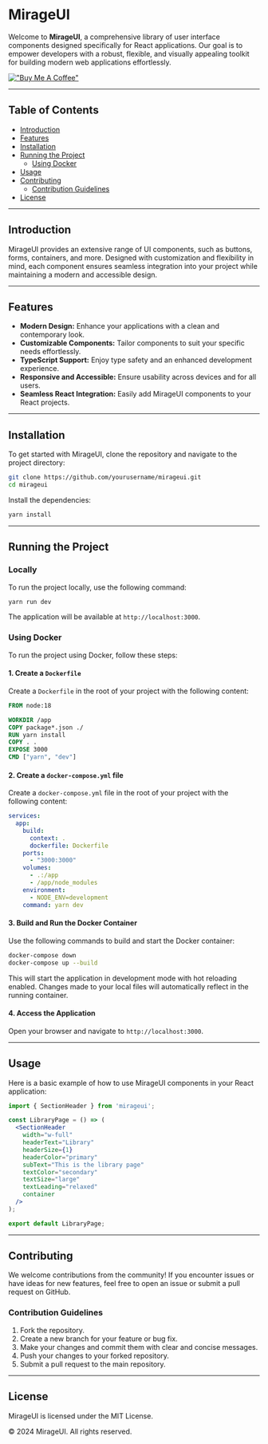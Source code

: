 # MirageUI

Welcome to **MirageUI**, a comprehensive library of user interface components designed specifically for React applications. Our goal is to empower developers with a robust, flexible, and visually appealing toolkit for building modern web applications effortlessly.

[!["Buy Me A Coffee"](https://www.buymeacoffee.com/assets/img/custom_images/orange_img.png)](https://buymeacoffee.com/ajnjanssen)

---

## Table of Contents

- [Introduction](#introduction)
- [Features](#features)
- [Installation](#installation)
- [Running the Project](#running-the-project)
  - [Using Docker](#using-docker)
- [Usage](#usage)
- [Contributing](#contributing)
  - [Contribution Guidelines](#contribution-guidelines)
- [License](#license)

---

## Introduction

MirageUI provides an extensive range of UI components, such as buttons, forms, containers, and more. Designed with customization and flexibility in mind, each component ensures seamless integration into your project while maintaining a modern and accessible design.

---

## Features

- **Modern Design:** Enhance your applications with a clean and contemporary look.
- **Customizable Components:** Tailor components to suit your specific needs effortlessly.
- **TypeScript Support:** Enjoy type safety and an enhanced development experience.
- **Responsive and Accessible:** Ensure usability across devices and for all users.
- **Seamless React Integration:** Easily add MirageUI components to your React projects.

---

## Installation

To get started with MirageUI, clone the repository and navigate to the project directory:

```bash
git clone https://github.com/yourusername/mirageui.git
cd mirageui
```

Install the dependencies:

```bash
yarn install
```

---

## Running the Project

### Locally

To run the project locally, use the following command:

```bash
yarn run dev
```

The application will be available at `http://localhost:3000`.

### Using Docker

To run the project using Docker, follow these steps:

#### 1. Create a `Dockerfile`

Create a `Dockerfile` in the root of your project with the following content:

```Dockerfile
FROM node:18

WORKDIR /app
COPY package*.json ./
RUN yarn install
COPY . .
EXPOSE 3000
CMD ["yarn", "dev"]
```

#### 2. Create a `docker-compose.yml` file

Create a `docker-compose.yml` file in the root of your project with the following content:

```yaml
services:
  app:
    build:
      context: .
      dockerfile: Dockerfile
    ports:
      - "3000:3000"
    volumes:
      - .:/app
      - /app/node_modules
    environment:
      - NODE_ENV=development
    command: yarn dev
```

#### 3. Build and Run the Docker Container

Use the following commands to build and start the Docker container:

```bash
docker-compose down
docker-compose up --build
```

This will start the application in development mode with hot reloading enabled. Changes made to your local files will automatically reflect in the running container.

#### 4. Access the Application

Open your browser and navigate to `http://localhost:3000`.

---

## Usage

Here is a basic example of how to use MirageUI components in your React application:

```jsx
import { SectionHeader } from 'mirageui';

const LibraryPage = () => (
  <SectionHeader
    width="w-full"
    headerText="Library"
    headerSize={1}
    headerColor="primary"
    subText="This is the library page"
    textColor="secondary"
    textSize="large"
    textLeading="relaxed"
    container
  />
);

export default LibraryPage;
```

---

## Contributing

We welcome contributions from the community! If you encounter issues or have ideas for new features, feel free to open an issue or submit a pull request on GitHub.

### Contribution Guidelines

1. Fork the repository.
2. Create a new branch for your feature or bug fix.
3. Make your changes and commit them with clear and concise messages.
4. Push your changes to your forked repository.
5. Submit a pull request to the main repository.

---

## License

MirageUI is licensed under the MIT License.

&copy; 2024 MirageUI. All rights reserved.

